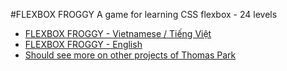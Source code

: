 #FLEXBOX FROGGY
A game for learning CSS flexbox - 24 levels

- [FLEXBOX FROGGY - Vietnamese / Tiếng Việt](https://flexboxfroggy.com/#vi)
- [FLEXBOX FROGGY - English](https://flexboxfroggy.com/)
- [Should see more on other projects of Thomas Park](https://thomaspark.co/projects/)